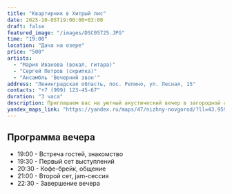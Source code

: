 ```yaml
---
title: "Квартирник в Хитрый лис"
date: 2025-10-05T19:00:00+03:00
draft: false
featured_image: "/images/DSC05725.JPG"
time: "19:00"
location: "Дача на озере"
price: "500"
artists:
  - "Мария Иванова (вокал, гитара)"
  - "Сергей Петров (скрипка)"
  - "Ансамбль 'Вечерний звон'"
address: "Ленинградская область, пос. Репино, ул. Лесная, 15"
contacts: "+7 (999) 123-45-67"
duration: "3 часа"
description: Приглашаем вас на уютный акустический вечер в загородной атмосфере. 
yandex_maps_link: "https://yandex.ru/maps/47/nizhny-novgorod/?ll=43.959399%2C56.316274&mode=poi&poi%5Bpoint%5D=43.945914%2C56.321891&poi%5Buri%5D=ymapsbm1%3A%2F%2Forg%3Foid%3D1023567998&z=13.4"
---
```


## Программа вечера

- 19:00 - Встреча гостей, знакомство
- 19:30 - Первый сет выступлений
- 20:30 - Кофе-брейк, общение
- 21:00 - Второй сет, jam-сессия
- 22:30 - Завершение вечера
